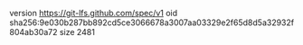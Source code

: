version https://git-lfs.github.com/spec/v1
oid sha256:9e030b287bb892cd5ce3066678a3007aa03329e2f65d8d5a32932f804ab30a72
size 2481

